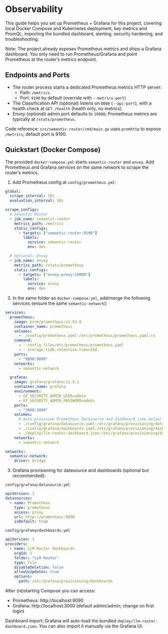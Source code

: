 # Observability

This guide helps you set up Prometheus + Grafana for this project, covering local Docker Compose and Kubernetes deployment, key metrics and PromQL, importing the bundled dashboard, alerting, security hardening, and troubleshooting.

Note: The project already exposes Prometheus metrics and ships a Grafana dashboard. You only need to run Prometheus/Grafana and point Prometheus at the router’s metrics endpoint.

## Endpoints and Ports

- The router process starts a dedicated Prometheus metrics HTTP server:
  - Path: `/metrics`
  - Port: `9190` by default (override with `--metrics-port`)
- The Classification API (optional) listens on `8080` (`--api-port`), with a health check at `GET /health` (health only, no metrics).
- Envoy (optional) admin port defaults to `19000`; Prometheus metrics are typically at `/stats/prometheus`.

Code reference: `src/semantic-router/cmd/main.go` uses `promhttp` to expose `/metrics`; default port is 9190.

## Quickstart (Docker Compose)

The provided `docker-compose.yml` starts `semantic-router` and `envoy`. Add Prometheus and Grafana services on the same network to scrape the router’s metrics.

1) Add Prometheus config at `config/prometheus.yml`:

```yaml
global:
  scrape_interval: 10s
  evaluation_interval: 10s

scrape_configs:
  # Semantic Router
  - job_name: semantic-router
    metrics_path: /metrics
    static_configs:
      - targets: ["semantic-router:9190"]
        labels:
          service: semantic-router
          env: dev

  # Optional: Envoy
  - job_name: envoy
    metrics_path: /stats/prometheus
    static_configs:
      - targets: ["envoy-proxy:19000"]
        labels:
          service: envoy
          env: dev
```

2) In the same folder as `docker-compose.yml`, add/merge the following services (ensure the same `semantic-network`):

```yaml
services:
  prometheus:
    image: prom/prometheus:v2.53.0
    container_name: prometheus
    volumes:
      - ./config/prometheus.yaml:/etc/prometheus/prometheus.yaml:ro
    command:
      - --config.file=/etc/prometheus/prometheus.yaml
      - --storage.tsdb.retention.time=15d
    ports:
      - "9090:9090"
    networks:
      - semantic-network

  grafana:
    image: grafana/grafana:11.5.1
    container_name: grafana
    environment:
      - GF_SECURITY_ADMIN_USER=admin
      - GF_SECURITY_ADMIN_PASSWORD=admin
    ports:
      - "3000:3000"
    volumes:
      # Auto-provision Prometheus datasource and dashboard (see below)
      - ./config/grafana/datasource.yaml:/etc/grafana/provisioning/datasources/datasource.yaml:ro
      - ./config/grafana/dashboards.yaml:/etc/grafana/provisioning/dashboards/dashboards.yaml:ro
      - ./deploy/llm-router-dashboard.json:/etc/grafana/provisioning/dashboards/llm-router-dashboard.json:ro
    networks:
      - semantic-network

networks:
  semantic-network:
    driver: bridge
```

3) Grafana provisioning for datasource and dashboards (optional but recommended):

`config/grafana/datasource.yml`

```yaml
apiVersion: 1
datasources:
  - name: Prometheus
    type: prometheus
    access: proxy
    url: http://prometheus:9090
    isDefault: true
```

`config/grafana/dashboards.yml`

```yaml
apiVersion: 1
providers:
  - name: LLM Router Dashboards
    orgId: 1
    folder: "LLM Router"
    type: file
    disableDeletion: false
    allowUiUpdates: true
    options:
      path: /etc/grafana/provisioning/dashboards
```

After (re)starting Compose you can access:

- Prometheus: http://localhost:9090
- Grafana: http://localhost:3000 (default admin/admin; change on first login)

Dashboard import: Grafana will auto-load the bundled `deploy/llm-router-dashboard.json`. You can also import it manually via the Grafana UI.
